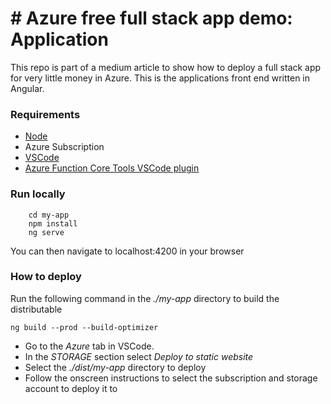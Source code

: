 # # Azure free full stack app demo: Application
This repo is part of a medium article to show how to deploy a full stack app for very little money in Azure. This is the applications front end written in Angular.

### Requirements

* [Node](https://nodejs.org/en/)
* Azure Subscription
* [VSCode](https://code.visualstudio.com/) 
* [Azure Function Core Tools VSCode plugin](https://docs.microsoft.com/en-us/azure/azure-functions/functions-run-local?tabs=windows%2Ccsharp%2Cbash)


### Run locally

``` 
    cd my-app
    npm install
    ng serve 
```

You can then navigate to localhost:4200 in your browser

### How to deploy

Run the following command in the *./my-app* directory to build the distributable

```
ng build --prod --build-optimizer
```

* Go to the *Azure* tab in VSCode.
* In the *STORAGE* section select *Deploy to static website*
* Select the *./dist/my-app* directory to deploy
* Follow the onscreen instructions to select the subscription and storage account to deploy it to
